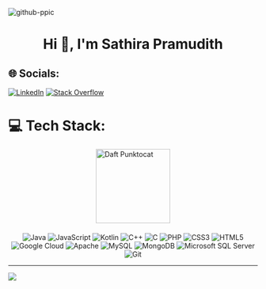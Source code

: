 
![github-ppic](https://github.com/user-attachments/assets/686db74a-0c4a-4cf4-afa8-2d48c242a96f)

<h1 align="center">Hi 👋, I'm Sathira Pramudith</h1>

## 🌐 Socials:
[![LinkedIn](https://img.shields.io/badge/LinkedIn-%230077B5.svg?logo=linkedin&logoColor=white)](https://linkedin.com/in/sathira-pramudith) 
[![Stack Overflow](https://img.shields.io/badge/-Stackoverflow-FE7A16?logo=stack-overflow&logoColor=white)](https://stackoverflow.com/users/27078408) 

# 💻 Tech Stack:
<div style="display: flex; flex-direction: column; align-items: center;">
  <img 
    src="https://github.com/user-attachments/assets/d3b5c1f7-ce45-40d5-8be9-ce9599113d14" 
    alt="Daft Punktocat" 
    width="150" 
    height="150"
  />
  <div style="margin-top: 20px; text-align: center;">
    <img src="https://img.shields.io/badge/java-%23ED8B00.svg?style=for-the-badge&logo=openjdk&logoColor=white" alt="Java" />
    <img src="https://img.shields.io/badge/javascript-%23323330.svg?style=for-the-badge&logo=javascript&logoColor=%23F7DF1E" alt="JavaScript" />
    <img src="https://img.shields.io/badge/kotlin-%237F52FF.svg?style=for-the-badge&logo=kotlin&logoColor=white" alt="Kotlin" />
    <img src="https://img.shields.io/badge/c++-%2300599C.svg?style=for-the-badge&logo=c%2B%2B&logoColor=white" alt="C++" />
    <img src="https://img.shields.io/badge/c-%2300599C.svg?style=for-the-badge&logo=c&logoColor=white" alt="C" />
    <img src="https://img.shields.io/badge/php-%23777BB4.svg?style=for-the-badge&logo=php&logoColor=white" alt="PHP" />
    <img src="https://img.shields.io/badge/css3-%231572B6.svg?style=for-the-badge&logo=css3&logoColor=white" alt="CSS3" />
    <img src="https://img.shields.io/badge/html5-%23E34F26.svg?style=for-the-badge&logo=html5&logoColor=white" alt="HTML5" />
    <img src="https://img.shields.io/badge/GoogleCloud-%234285F4.svg?style=for-the-badge&logo=google-cloud&logoColor=white" alt="Google Cloud" />
    <img src="https://img.shields.io/badge/apache-%23D42029.svg?style=for-the-badge&logo=apache&logoColor=white" alt="Apache" />
    <img src="https://img.shields.io/badge/mysql-4479A1.svg?style=for-the-badge&logo=mysql&logoColor=white" alt="MySQL" />
    <img src="https://img.shields.io/badge/MongoDB-%234ea94b.svg?style=for-the-badge&logo=mongodb&logoColor=white" alt="MongoDB" />
    <img src="https://img.shields.io/badge/Microsoft%20SQL%20Server-CC2927?style=for-the-badge&logo=microsoft%20sql%20server&logoColor=white" alt="Microsoft SQL Server" />
    <img src="https://img.shields.io/badge/git-%23F05033.svg?style=for-the-badge&logo=git&logoColor=white" alt="Git" />
  </div>
</div>



---
[![](https://visitcount.itsvg.in/api?id=sathirapramudith123&icon=0&color=0)](https://visitcount.itsvg.in)

<!-- Proudly created with GPRM ( https://gprm.itsvg.in ) -->





